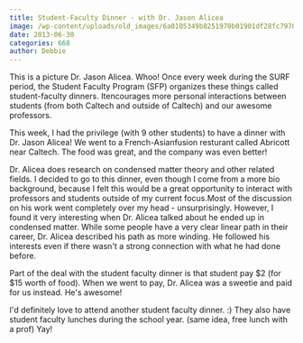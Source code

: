 ```yaml
---
title: Student-Faculty Dinner - with Dr. Jason Alicea
image: /wp-content/uploads/old_images/6a0105349b8251970b01901df28fc7970b-320wi.jpg
date: 2013-06-30
categories: 668
author: Debbie
---
```


This is a picture Dr. Jason Alicea. Whoo!
Once every week during the SURF period, the Student Faculty Program (SFP) organizes these things called student-faculty dinners. Itencourages more personal interactions between students (from both Caltech and outside of Caltech) and our awesome professors.

This week, I had the privilege (with 9 other students) to have a dinner with Dr. Jason Alicea! We went to a French-Asianfusion resturant called Abricott near Caltech. The food was great, and the company was even better!

Dr. Alicea does research on condensed matter theory and other related fields. I decided to go to this dinner, even though I come from a more bio background, because I felt this would be a great opportunity to interact with professors and students outside of my current focus.Most of the discussion on his work went completely over my head - unsurprisingly. However, I found it very interesting when Dr. Alicea talked about he ended up in condensed matter. While some people have a very clear linear path in their career, Dr. Alicea described his path as more winding. He followed his interests even if there wasn't a strong connection with what he had done before.

Part of the deal with the student faculty dinner is that student pay $2 (for $15 worth of food). When we went to pay, Dr. Alicea was a sweetie and paid for us instead. He's awesome!

I'd definitely love to attend another student faculty dinner. :) They also have student faculty lunches during the school year. (same idea, free lunch with a prof) Yay!

